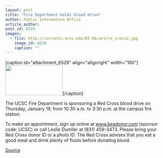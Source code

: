 ```yaml
---
layout: post
title: "Fire Department holds blood drive"
author: Public Information Office
article_author: 
post_id: 6529
images:
  - file: http://currents.ucsc.edu/05-06/art/re_cross2.jpg
    image_id: 6528
    caption: ""
---
```


[caption id="attachment_6528" align="alignright" width="180"]<a href="http://dev-ucsc-news.pantheonsite.io/wp-content/uploads/2006/01/re_cross2.jpg"><img class="size-full wp-image-6528" src="http://dev-ucsc-news.pantheonsite.io/wp-content/uploads/2006/01/re_cross2.jpg" alt="" width="180" height="94" /></a>[/caption]
<a name="content" id="content"></a>
<p>
  The UCSC Fire Department is sponsoring a Red Cross blood drive on Thursday, January 19, from 10:30 a.m. to 3:30 p.m. at the campus fire station.
</p>
<p>
  To make an appointment, sign up online at <a href="http://www.beadonor.com">www.beadonor.com</a> (sponsor code: UCSC) or call Leslie Dumller at (831) 459-3473. Please bring your Red Cross donor ID or a photo ID. The Red Cross advises that you eat a good meal and drink plenty of fluids before donating blood.
</p>
<p><a href="http://www1.ucsc.edu/currents/05-06/01-16/brief-blood.asp" title="Permalink to brief-blood">Source</a></p>

